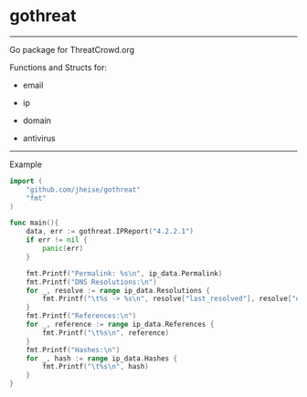 # gothreat
---

Go package for ThreatCrowd.org

Functions and Structs for:

- email

- ip

- domain

- antivirus

---

Example

```go
import (
    "github.com/jheise/gothreat"
    "fmt"
)

func main(){
    data, err := gothreat.IPReport("4.2.2.1")
    if err != nil {
        panic(err)
    }

    fmt.Printf("Permalink: %s\n", ip_data.Permalink)
    fmt.Printf("DNS Resolutions:\n")
    for _, resolve := range ip_data.Resolutions {
        fmt.Printf("\t%s -> %s\n", resolve["last_resolved"], resolve["domain"])
    }
    fmt.Printf("References:\n")
    for _, reference := range ip_data.References {
        fmt.Printf("\t%s\n", reference)
    }
    fmt.Printf("Hashes:\n")
    for _, hash := range ip_data.Hashes {
        fmt.Printf("\t%s\n", hash)
    }
}
```
